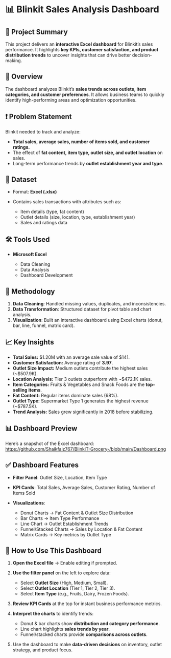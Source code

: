 # 📊 Blinkit Sales Analysis Dashboard

## 🔹 Project Summary

This project delivers an **interactive Excel dashboard** for Blinkit’s sales performance. It highlights **key KPIs, customer satisfaction, and product distribution trends** to uncover insights that can drive better decision-making.



## 📌 Overview

The dashboard analyzes Blinkit’s **sales trends across outlets, item categories, and customer preferences**. It allows business teams to quickly identify high-performing areas and optimization opportunities.


## ❗ Problem Statement

Blinkit needed to track and analyze:

* **Total sales, average sales, number of items sold, and customer ratings.**
* The effect of **fat content, item type, outlet size, and outlet location** on sales.
* Long-term performance trends by **outlet establishment year and type**.


## 📂 Dataset

* Format: **Excel (.xlsx)**
* Contains sales transactions with attributes such as:

  * Item details (type, fat content)
  * Outlet details (size, location, type, establishment year)
  * Sales and ratings data


## 🛠 Tools Used

* **Microsoft Excel**

  * Data Cleaning
  * Data Analysis
  * Dashboard Development


## 🔧 Methodology

1. **Data Cleaning**: Handled missing values, duplicates, and inconsistencies.
2. **Data Transformation**: Structured dataset for pivot table and chart analysis.
3. **Visualization**: Built an interactive dashboard using Excel charts (donut, bar, line, funnel, matrix card).


## 📈 Key Insights

* **Total Sales:** \$1.20M with an average sale value of \$141.
* **Customer Satisfaction:** Average rating of **3.97**.
* **Outlet Size Impact:** Medium outlets contribute the highest sales (\~\$507.9K).
* **Location Analysis:** Tier 3 outlets outperform with \~\$472.1K sales.
* **Item Categories:** Fruits & Vegetables and Snack Foods are the **top-selling items**.
* **Fat Content:** Regular items dominate sales (68%).
* **Outlet Type:** Supermarket Type 1 generates the highest revenue (\~\$787.5K).
* **Trend Analysis:** Sales grew significantly in 2018 before stabilizing.
  

## 📊 Dashboard Preview

Here’s a snapshot of the Excel dashboard:
https://github.com/Shaikfaiz767/BlinkIT-Grocery-/blob/main/Dashboard.png




## ✅ Dashboard Features

* **Filter Panel**: Outlet Size, Location, Item Type
* **KPI Cards**: Total Sales, Average Sales, Customer Rating, Number of Items Sold
* **Visualizations**:

  * Donut Charts → Fat Content & Outlet Size Distribution
  * Bar Charts → Item Type Performance
  * Line Chart → Outlet Establishment Trends
  * Funnel/Stacked Charts → Sales by Location & Fat Content
  * Matrix Cards → Key metrics by Outlet Type

## 📝 How to Use This Dashboard

1. **Open the Excel file** → Enable editing if prompted.
2. **Use the filter panel** on the left to explore data:

   * Select **Outlet Size** (High, Medium, Small).
   * Select **Outlet Location** (Tier 1, Tier 2, Tier 3).
   * Select **Item Type** (e.g., Fruits, Dairy, Frozen Foods).
3. **Review KPI Cards** at the top for instant business performance metrics.
4. **Interpret the charts** to identify trends:

   * Donut & bar charts show **distribution and category performance**.
   * Line chart highlights **sales trends by year**.
   * Funnel/stacked charts provide **comparisons across outlets**.
5. Use the dashboard to make **data-driven decisions** on inventory, outlet strategy, and product focus.
